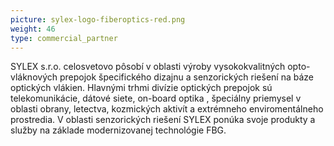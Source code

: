 ```yaml
---
picture: sylex-logo-fiberoptics-red.png
weight: 46
type: commercial_partner
---
```


SYLEX s.r.o. celosvetovo pôsobí v oblasti výroby vysokokvalitných opto-vláknových prepojok špecifického dizajnu a senzorických riešení na báze optických vlákien. Hlavnými trhmi divízie optických prepojok sú telekomunikácie, dátové siete, on-board optika , špeciálny priemysel v oblasti obrany, letectva, kozmických aktivít a extrémneho enviromentálneho prostredia. V oblasti senzorických riešení SYLEX ponúka svoje produkty a služby na základe modernizovanej technológie FBG.